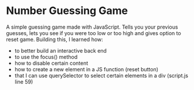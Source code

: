 # Number Guessing Game

A simple guessing game made with JavaScript. Tells you your previous guesses, lets you see if you were too low or too high and gives option to reset game. Building this, I learned how:
* to better build an interactive back end
* to use the focus() method
* how to disable certain content
* how to create a new element in a JS function (reset button)
* that I can use querySelector to select certain elements in a div (script.js line 59)
